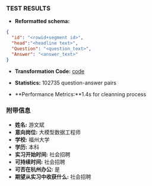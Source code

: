 ### TEST RESULTS

- **Reformatted schema:** 

```json
{
  "id": "<rowid+segment id>",
  "head":"<headline text>",
  "Question": "<question_text>",
  "Answer": "<answer_text>"
}
```
- **Transformation Code:**  [code](https://github.com/Jeremyywb/TextCompete/blob/main/exam/docta-tech-assessment-data-engineer.ipynb)

- **Statistics:** 102735 question-answer pairs
- **Performance Metrics:**1.4s for cleanning process

### 附带信息

- **姓名:** 游文斌
- **意向岗位:** 大模型数据工程师
- **学校:** 福州大学
- **学历:** 本科
- **实习开始时间:** 社会招聘
- **可持续时间:** 社会招聘
- **可否在杭州办公:** 是
- **期望从实习中收获什么:** 社会招聘
